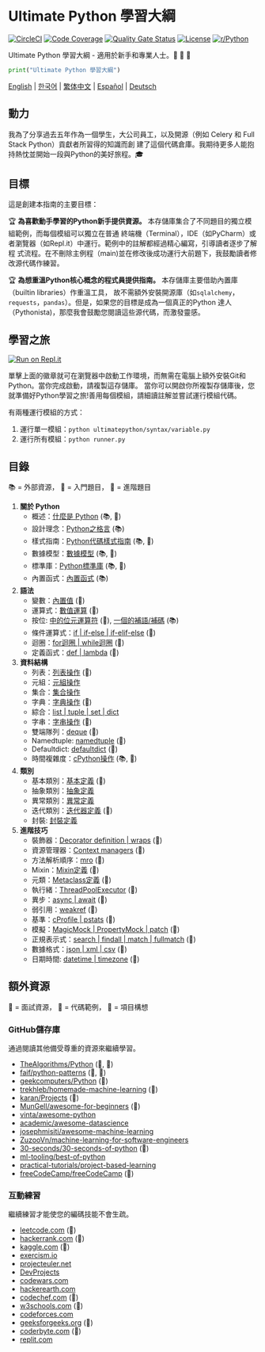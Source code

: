 # Ultimate Python 學習大綱

[![CircleCI](https://img.shields.io/circleci/build/github/huangsam/ultimate-python)](https://circleci.com/gh/huangsam/ultimate-python)
[![Code Coverage](https://img.shields.io/codecov/c/github/huangsam/ultimate-python)](https://codecov.io/gh/huangsam/ultimate-python)
[![Quality Gate Status](https://img.shields.io/sonar/quality_gate/huangsam_ultimate-python?server=https%3A%2F%2Fsonarcloud.io)](https://sonarcloud.io/dashboard?id=huangsam_ultimate-python)
[![License](https://img.shields.io/github/license/huangsam/ultimate-python)](https://github.com/huangsam/ultimate-python/blob/master/LICENSE)
[![r/Python](https://img.shields.io/reddit/subreddit-subscribers/Python)](https://www.reddit.com/r/Python/comments/inllmf/ultimate_python_study_guide/)

Ultimate Python 學習大綱 - 適用於新手和專業人士。:snake: :snake: :snake:

```python
print("Ultimate Python 學習大綱")
```

[English](README.md) |
[한국어](README.ko.md) |
[繁体中文](README.zh_tw.md) |
[Español](README.es.md) |
[Deutsch](README.de.md)

## 動力

我為了分享過去五年作為一個學生，大公司員工，以及開源（例如 Celery 和 Full Stack Python）貢獻者所習得的知識而創
建了這個代碼倉庫。我期待更多人能抱持熱忱並開始一段與Python的美好旅程。:mortar_board:

## 目標

這是創建本指南的主要目標：

:trophy: **為喜歡動手學習的Python新手提供資源。** 本存儲庫集合了不同題目的獨立模組範例，而每個模組可以獨立在普通
終端機（Terminal），IDE（如PyCharm）或者瀏覽器（如Repl.it）中運行。範例中的註解都經過精心編寫，引導讀者逐步了解程
式流程。在不刪除主例程（main)並在修改後成功運行大前題下，我鼓勵讀者修改源代碼作練習。

:trophy: **為想重溫Python核心概念的程式員提供指南。** 本存儲庫主要借助內置庫（builtin libraries）作重溫工具，
故不需額外安裝開源庫（如`sqlalchemy`，`requests`，`pandas`）。但是，如果您的目標是成為一個真正的Python
達人（Pythonista)，那麼我會鼓勵您閱讀這些源代碼，而激發靈感。

## 學習之旅

[![Run on Repl.it](https://repl.it/badge/github/huangsam/ultimate-python)](https://repl.it/github/huangsam/ultimate-python)

單擊上面的徽章就可在瀏覽器中啟動工作環境，而無需在電腦上額外安裝Git和Python。當你完成啟動，請複製這存儲庫。
當你可以開啟你所複製存儲庫後，您就準備好Python學習之旅!善用每個模組，請細讀註解並嘗試運行模組代碼。

有兩種運行模組的方式：

1. 運行單一模組：`python ultimatepython/syntax/variable.py`
2. 運行所有模組：`python runner.py`

## 目錄

:books: = 外部資源，
:cake: = 入門題目，
:exploding_head: = 進階題目

1. **關於 Python**
    - 概述：[什麼是 Python](https://github.com/trekhleb/learn-python/blob/master/src/getting_started/what_is_python.md) (:books:, :cake:)
    - 設計理念：[Python之格言](https://www.python.org/dev/peps/pep-0020/) (:books:)
    - 樣式指南：[Python代碼樣式指南](https://www.python.org/dev/peps/pep-0008/) (:books:, :exploding_head:)
    - 數據模型：[數據模型](https://docs.python.org/3/reference/datamodel.html) (:books:, :exploding_head:)
    - 標準庫：[Python標準庫](https://docs.python.org/3/library/) (:books:, :exploding_head:)
    - 內置函式：[內置函式](https://docs.python.org/3/library/functions.html) (:books:)
2. **語法**
    - 變數：[內置值](ultimatepython/syntax/variable.py) (:cake:)
    - 運算式：[數值運算](ultimatepython/syntax/expression.py) (:cake:)
    - 按位: [中的位元運算符](ultimatepython/syntax/bitwise.py) (:cake:), [一個的補語/補碼](https://www.geeksforgeeks.org/difference-between-1s-complement-representation-and-2s-complement-representation-technique/) (:books:)
    - 條件運算式：[if | if-else | if-elif-else](ultimatepython/syntax/conditional.py) (:cake:)
    - 迴圈：[for迴圈 | while迴圈](ultimatepython/syntax/loop.py) (:cake:)
    - 定義函式：[def | lambda](ultimatepython/syntax/function.py) (:cake:)
3. **資料結構**
    - 列表：[列表操作](ultimatepython/data_structures/list.py) (:cake:)
    - 元組：[元組操作](ultimatepython/data_structures/tuple.py)
    - 集合：[集合操作](ultimatepython/data_structures/set.py)
    - 字典：[字典操作](ultimatepython/data_structures/dict.py) (:cake:)
    - 綜合：[list | tuple | set | dict](ultimatepython/data_structures/comprehension.py)
    - 字串：[字串操作](ultimatepython/data_structures/string.py) (:cake:)
    - 雙端隊列：[deque](ultimatepython/data_structures/deque.py) (:exploding_head:)
    - Namedtuple: [namedtuple](ultimatepython/data_structures/namedtuple.py) (:exploding_head:)
    - Defaultdict: [defaultdict](ultimatepython/data_structures/defaultdict.py) (:exploding_head:)
    - 時間複雜度：[cPython操作](https://wiki.python.org/moin/TimeComplexity) (:books:, :exploding_head:)
4. **類別**
    - 基本類別：[基本定義](ultimatepython/classes/basic_class.py) (:cake:)
    - 抽象類別：[抽象定義](ultimatepython/classes/abstract_class.py)
    - 異常類別：[異常定義](ultimatepython/classes/exception_class.py)
    - 迭代類別：[迭代器定義](ultimatepython/classes/iterator_class.py) (:exploding_head:)
    - 封裝: [封裝定義](ultimatepython/classes/encapsulation.py)
5. **進階技巧**
    - 裝飾器：[Decorator definition | wraps](ultimatepython/advanced/decorator.py) (:exploding_head:)
    - 資源管理器：[Context managers](ultimatepython/advanced/context_manager.py) (:exploding_head:)
    - 方法解析順序：[mro](ultimatepython/advanced/mro.py) (:exploding_head:)
    - Mixin：[Mixin定義](ultimatepython/advanced/mixin.py) (:exploding_head:)
    - 元類：[Metaclass定義](ultimatepython/advanced/meta_class.py) (:exploding_head:)
    - 執行緒：[ThreadPoolExecutor](ultimatepython/advanced/thread.py) (:exploding_head:)
    - 異步：[async | await](ultimatepython/advanced/async.py) (:exploding_head:)
    - 弱引用：[weakref](ultimatepython/advanced/weak_ref.py) (:exploding_head:)
    - 基準：[cProfile | pstats](ultimatepython/advanced/benchmark.py) (:exploding_head:)
    - 模擬：[MagicMock | PropertyMock | patch](ultimatepython/advanced/mocking.py) (:exploding_head:)
    - 正規表示式：[search | findall | match | fullmatch](ultimatepython/advanced/regex.py) (:exploding_head:)
    - 數據格式：[json | xml | csv](ultimatepython/advanced/data_format.py) (:exploding_head:)
    - 日期時間: [datetime | timezone](ultimatepython/advanced/date_time.py) (:exploding_head:)

## 額外資源

:necktie: = 面試資源，
:test_tube: = 代碼範例，
:brain: = 項目構想

### GitHub儲存庫

通過閱讀其他備受尊重的資源來繼續學習。

- [TheAlgorithms/Python](https://github.com/TheAlgorithms/Python) (:necktie:, :test_tube:)
- [faif/python-patterns](https://github.com/faif/python-patterns) (:necktie:, :test_tube:)
- [geekcomputers/Python](https://github.com/geekcomputers/Python) (:test_tube:)
- [trekhleb/homemade-machine-learning](https://github.com/trekhleb/homemade-machine-learning) (:test_tube:)
- [karan/Projects](https://github.com/karan/Projects) (:brain:)
- [MunGell/awesome-for-beginners](https://github.com/MunGell/awesome-for-beginners) (:brain:)
- [vinta/awesome-python](https://github.com/vinta/awesome-python)
- [academic/awesome-datascience](https://github.com/academic/awesome-datascience)
- [josephmisiti/awesome-machine-learning](https://github.com/josephmisiti/awesome-machine-learning)
- [ZuzooVn/machine-learning-for-software-engineers](https://github.com/ZuzooVn/machine-learning-for-software-engineers)
- [30-seconds/30-seconds-of-python](https://github.com/30-seconds/30-seconds-of-python) (:test_tube:)
- [ml-tooling/best-of-python](https://github.com/ml-tooling/best-of-python)
- [practical-tutorials/project-based-learning](https://github.com/practical-tutorials/project-based-learning#python)
- [freeCodeCamp/freeCodeCamp](https://github.com/freeCodeCamp/freeCodeCamp) (:necktie:)
  
### 互動練習

繼續練習才能使您的編碼技能不會生疏。

- [leetcode.com](https://leetcode.com/) (:necktie:)
- [hackerrank.com](https://www.hackerrank.com/) (:necktie:)
- [kaggle.com](https://www.kaggle.com/) (:brain:)
- [exercism.io](https://exercism.io/)
- [projecteuler.net](https://projecteuler.net/)
- [DevProjects](https://www.codementor.io/projects/python)
- [codewars.com](https://www.codewars.com/)
- [hackerearth.com](https://www.hackerearth.com/)
- [codechef.com](https://www.codechef.com/) (:necktie:)
- [w3schools.com](https://www.w3schools.com/python/) (:brain:)
- [codeforces.com](https://codeforces.com/)
- [geeksforgeeks.org](https://www.geeksforgeeks.org/) (:necktie:)
- [coderbyte.com](https://www.coderbyte.com/) (:necktie:)
- [replit.com](https://replit.com/)
